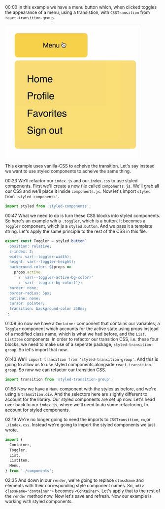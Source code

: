 00:00 In this example we have a menu button which, when clicked toggles the appearance of a menu, using a transistion, with `CSSTransition` from `react-transition-group`. 

![Toggle Menu](../images/egghead-use-react-transition-group-alongside-the-styled-components-library-toggle-menu.png)

This example uses vanilla-CSS to acheive the transition. Let's say instead we want to use styled components to acheive the same thing.

00:23 We'll refactor our `index.js` and our `index.css` to use styled components. First we'll create a new file called `components.js`. We'll grab all our CSS and we'll place it inside `components.js`. Now let's import `styled` from `'styled-components'`. 

```js
import styled from 'styled-components';
```

00:47 What we need to do is turn these CSS blocks into styled components. So here's an example wih a `.toggler`, which is a button. It becomes a `Toggler` component, which is a `styled.button`. And we pass it a template string. Let's apply the same principle to the rest of the CSS in this file.

```js
export const Toggler = styled.button`
  position: relative;
  z-index: 2;
  width: var(--toggler-width);
  height: var(--toggler-height);
  background-color: ${props =>
    props.active
      ? 'var(--toggler-active-bg-color)'
      : 'var(--toggler-bg-color)'};
  border: none;
  border-radius: 5px;
  outline: none;
  cursor: pointer;
  transition: background-color 350ms;
`;
```

01:09 So now we have a `Container` component that contains our variables, a `Toggler` component which accounts for the active state using props instead of a modified class name, which is what we had before, and the `List`, `ListItem` components. In order to refactor our transition CSS, i.e. these four blocks, we need to make use of a seperate package, `styled-transition-group`. So let's import that now.

01:43 We'll `import transition from 'styled-transition-group'`. And this is going to allow us to use styled components alongside `react-transition-group`. So now we can refactor our transition CSS.

```js
import transition from 'styled-transition-group';
```

01:56 Now we have a `Menu` component with the styles as before, and we're using a `transition.div`. And the selectors here are slightly different to account for the library. Our styled components are set up now. Let's head over back to our `index.js`, where we'll need to do some refactoring, to account for styled components. 

02:19 We're no longer going to need the imports to `CSSTransition`, `cx`,or `./index.css`. Instead we're going to import the styled components we just wrote.

```js
import {
  Container,
  Toggler,
  List,
  ListItem,
  Menu,
} from './components';
```

02:35 And down in our `render`, we're going to replace `className` and elements with their corresponding style component names. So, `<div className="container">` becomes `<Container>`. Let's apply that to the rest of the `render` method now. Now let's save and refresh. Now our example is working with styled components.
